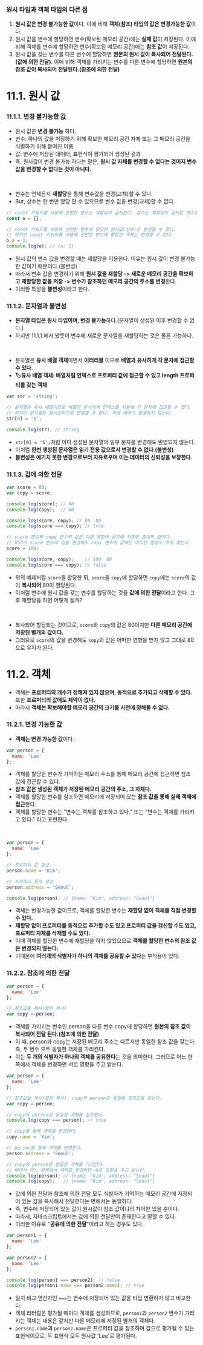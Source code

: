 ### 원시 타입과 객체 타입의 다른 점
1. **원시 값은 변경 불가능한 값**이다. 이에 비해 **객체(참조) 타입의 값은 변경가능한 값**이다.
2. 원시 값을 변수에 할당하면 변수(확보된 메모리 공간)에는 **실제 값**이 저장된다. 이에 비해 객체를 변수에 할당하면 변수(확보된 메모리 공간)에는 **참조 값**이 저장된다.
3. 원시 값을 갖는 변수를 다른 변수에 할당하면 **원본의 원시 값이 복사되어 전달된다.(값에 의한 전달)**. 이에 비해 객체를 가리키는 변수를 다른 변수에 할당하면 **원본의 참조 값이 복사되어 전달된다.(참조에 의한 전달)**
 
# 11.1. 원시 값
### 11.1.1. 변경 불가능한 값
- 원시 값은 **변경 불가능** 하다.
- 변수: 하나의 값을 저장하기 위해 확보한 메모리 공간 자체 또는 그 메모리 공간을 식별하기 위해 붙여진 이름
- 값: 변수에 저장된 데이터, 표현식이 평가되어 생성된 결과
- 즉, 원시값이 변경 불가능 하다는 말은, **원시 값 자체를 변경할 수 없다는 것이지 변수 값을 변경할 수 없다는 것이 아니다.**
<br />
  
- 변수는 언제든지 **재할당**을 통해 변수값을 변경(교체)할 수 있다.
- But, 상수는 한 번만 할당 할 수 있으므로 변수 값을 변경(교체)할 수 없다.
```javascript
// const 키워드를 사용해 선언한 변수는 재할당이 금지된다. 상수는 재할당이 금지된 변수일 뿐이다.
const o = {};

// const 키워드를 사용해 선언한 변수에 할당한 원시값(상수)은 변경할 수 없다.
// 하지만 const 키워드를 사용해 선언한 변수에 할당한 객체는 변경할 수 있다.
o.a = 1;
console.log(o); // {a: 1}
```
- 원시 값의 변수 값을 변경할 때는 재할당을 이용한다. 이유는 원시 값이 변경 불가능한 값이기 때문이다.(불변성)
- 따라서 변수 값을 변경하기 위해 **원시 값을 재할당 -> 새로운 메모리 공간을 확보하고 재할당한 값을 저장 -> 변수가 참조하던 메모리 공간의 주소를 변경**한다.
- 이러한 특성을 **불변성**이라고 한다.

### 11.1.2. 문자열과 불변성
- **문자열 타입은 원시 타입이며, 변경 불가능**하다.(문자열이 생성된 이후 변경할 수 없다.)
- 하지만 11.1.1.에서 봤듯이 변수에 새로운 문자열을 재할당하는 것은 물론 가능하다.
 <br />
 
- 문자열은 **유사 배열 객체**이면서 **이터러블** 이므로 **배열과 유사하게 각 문자에 접근할 수 있다.**
- **🏷️유사 배열 객체: 배열처럼 인덱스로 프로퍼티 값에 접근할 수 있고 length 프로퍼티를 갖는 객체**
```javascript
var str = 'string';

// 문자열은 유사 배열이므로 배열과 유사하게 인덱스를 사용해 각 문자에 접근할 수 있다.
// 하지만 문자열은 원시값이므로 변경할 수 없다. 이때 에러가 발생하지 않는다.
str[0] = 'S';

console.log(str); // string
```
- `str[0] = 'S';`처럼 이미 생성된 문자열의 일부 문자를 변경해도 반영되지 않는다.
- 이처럼 **한번 생성된 문자열은 읽기 전용 값으로서 변경할 수 없다.(불변성)**
- **불변성은 예기치 못한 변경으로부터 자유로우며 이는 데이터의 신뢰성을 보장한다.**

### 11.1.3. 값에 의한 전달
```javascript
var score = 80;
var copy = score;

console.log(score); // 80
console.log(copy);  // 80

console.log(score, copy); // 80  80
console.log(score === copy); // true

// score 변수와 copy 변수의 값은 다른 메모리 공간에 저장된 별개의 값이다.
// 따라서 score 변수의 값을 변경해도 copy 변수의 값에는 어떠한 영향도 주지 않는다.
score = 100;

console.log(score, copy);    // 100  80
console.log(score === copy); // false
```
- 위의 예제처럼 `score`을 할당한 뒤, `score`을 `copy`에 할당하면 `copy`에는 `score`의 값이 **복사되어** 80이 할당된다.
- 이처럼 변수에 원시 값을 갖는 변수를 할당하는 것을 **값에 의한 전달**이라고 한다. 그 후 재할당을 하면 어떻게 될까?
<br />
 
- 복사되어 할당되는 것이므로, `score`와 `copy`의 값은 80이지만 **다른 메모리 공간에 저장된 별개의 값이다.**
- 그러므로 `score`의 값을 변경해도 `copy`의 값은 어떠한 영향을 받지 않고 그대로 80으로 유지가 된다.


# 11.2. 객체
- 객체는 **프로퍼티의 개수가 정해져 있지 않으며, 동적으로 추가되고 삭제할 수 있다.** 또한 **프로퍼티의 값에도 제약이 없다.**
- 따라서 **객체는 확보해야할 메모리 공간의 크기를 사전에 정해둘 수 없다.**
  
### 11.2.1. 변경 가능한 값
- **객체는 변경 가능한 값**이다.
```javascript
var person = {
  name: 'Lee'
};
```
- 객체를 할당한 변수가 기억하는 메모리 주소를 통해 메모리 공간에 접근하면 참조 값에 접근할 수 있다.
- **참조 값은 생성된 객체가 저장된 메모리 공간의 주소, 그 자체다.**
- 객체를 할당한 변수를 참조하면 메모리에 저장되어 있는 **참조 값을 통해 실제 객체에 접근**한다.
- 객체를 할당한 변수는 "변수는 객체를 참조하고 있다." 또는 "변수는 객체를 가리키고 있다." 라고 표현한다.
<br />

```javascript
var person = {
  name: 'Lee'
};

// 프로퍼티 값 갱신
person.name = 'Kim';

// 프로퍼티 동적 생성
person.address = 'Seoul';

console.log(person); // {name: "Kim", address: "Seoul"}
```
- 객체는 변경가능한 값이므로, 객체를 할당한 변수는 **재할당 없이 객체를 직접 변경할 수 있다.**
- **재할당 없이 프로퍼티를 동적으로 추가할 수도 있고 프로퍼티 값을 갱신할 수도 있고, 프로퍼티 자체를 삭제할 수도 있다.**
- 이때 객체를 할당한 변수에 재할당을 하지 않았으므로 **객체를 할당한 변수의 참조 값은 변경되지 않는다.**
- 이때문에 **여러개의 식별자가 하나의 객체를 공유할 수 있다**는 부작용이 있다.
 
### 11.2.2. 참조에 의한 전달
```javascript
var person = {
  name: 'Lee'
};

// 참조값을 복사(얕은 복사)
var copy = person;
```
- 객체를 가리키는 변수인 person을 다른 변수 copy에 할당하면 **원본의 참조 값이 복사되어 전달 된다.(참조에 의한 전달)**
- 이 때, person과 copy는 저장된 메모리 주소는 다르지만 동일한 참조 값을 갖는다. 즉, 두 변수 모두 동일한 객체를 가리킨다.
- 이는 **두 개의 식별자가 하나의 객체를 공유한다**는 것을 의미한다. 그러므로 어느 한 쪽에서 객체를 변경하면 서로 영향을 주고 받는다.
```javascript
var person = {
  name: 'Lee'
};

// 참조값을 복사(얕은 복사). copy와 person은 동일한 참조값을 갖는다.
var copy = person;

// copy와 person은 동일한 객체를 참조한다.
console.log(copy === person); // true

// copy를 통해 객체를 변경한다.
copy.name = 'Kim';

// person을 통해 객체를 변경한다.
person.address = 'Seoul';

// copy와 person은 동일한 객체를 가리킨다.
// 따라서 어느 한쪽에서 객체를 변경하면 서로 영향을 주고 받는다.
console.log(person); // {name: "Kim", address: "Seoul"}
console.log(copy);   // {name: "Kim", address: "Seoul"}
```
- 값에 의한 전달과 참조에 의한 전달 모두 식별자가 기억하는 메모리 공간에 저장되어 있는 값을 복사해서 전달한다는 면에서는 동일하다. 
- 즉, 변수에 저장되어 있는 값이 원시값이 참조 값이냐의 차이만 있을 뿐이다.
- 따라서, 자바스크립트에서는 값에 의한 전달만이 존재한다고 말할 수 있다.
- 이러한 이유로 "**공유에 의한 전달**"이라고 하는 경우도 있다.
```javascript
var person1 = {
  name: 'Lee'
};

var person2 = {
  name: 'Lee'
};

console.log(person1 === person2); // false
console.log(person1.name === person2.name); // true
```
- 일치 비교 연산자인 `===`는 변수에 저장되어 있는 값을 타입 변환하지 않고 비교한다.
- 객체 리터럴은 평가될 때마다 객체를 생성하므로, `person1`과 `person2` 변수가 가리키는 객체는 내용은 같지만 다른 메모리에 저장된 별개의 객체다.
- `person1.name`과 `person2.name`은 프로퍼티 값을 참조하며 값으로 평가될 수 있는 표현식이므로, 두 표현식 모두 원시값 'Lee'로 평가된다.
